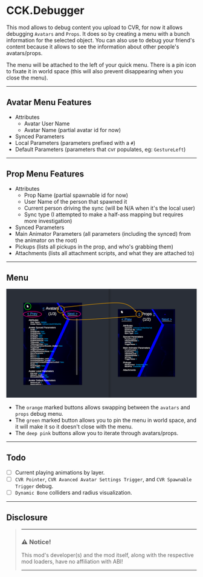 # CCK.Debugger
This mod allows to debug content you upload to CVR, for now it allows debugging `Avatars` and `Props`. It does so by
creating a menu with a bunch information for the selected object. You can also use to debug your friend's content because
it allows to see the information about other people's avatars/props.

The menu will be attached to the left of your quick menu. There is a pin icon to fixate it in world space (this will also
prevent disappearing when you close the menu).

---
## Avatar Menu Features
- Attributes
  - Avatar User Name
  - Avatar Name (partial avatar id for now)
- Synced Parameters
- Local Parameters (parameters prefixed with a `#`)
- Default Parameters (parameters that cvr populates, eg: `GestureLeft`)

---
## Prop Menu Features
- Attributes
  - Prop Name (partial spawnable id for now)
  - User Name of the person that spawned it
  - Current person driving the sync (will be N/A when it's the local user)
  - Sync type (I attempted to make a half-ass mapping but requires more investigation)
- Synced Parameters
- Main Animator Parameters (all parameters (including the synced) from the animator on the root)
- Pickups (lists all pickups in the prop, and who's grabbing them)
- Attachments (lists all attachment scripts, and what they are attached to)

---
## Menu
![cck_debugger_menu.png](cck_debugger_menu.png)

- The `orange` marked buttons allows swapping between the `avatars` and `props` debug menu.
- The `green` marked button allows you to pin the menu in world space, and it will make it so it doesn't close with the menu.
- The `deep pink` buttons allow you to iterate through avatars/props.

---
## Todo
- [ ] Current playing animations by layer.
- [ ] `CVR Pointer`, `CVR Avanced Avatar Settings Trigger`, and `CVR Spawnable Trigger` debug.
- [ ] `Dynamic Bone` colliders and radius visualization.

---
## Disclosure

> ___
> ### ⚠️ **Notice!**
>
> This mod's developer(s) and the mod itself, along with the respective mod loaders, have no affiliation with ABI!
> ___